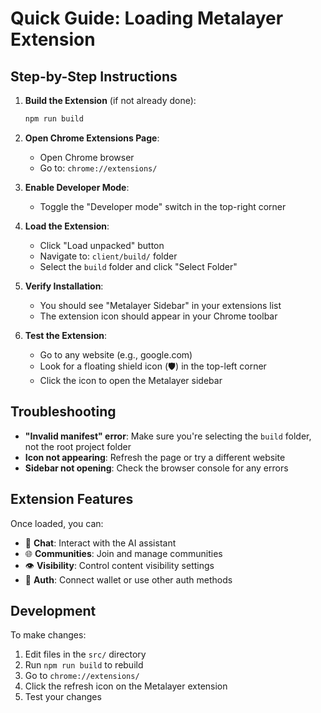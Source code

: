 # Quick Guide: Loading Metalayer Extension

## Step-by-Step Instructions

1. **Build the Extension** (if not already done):
   ```bash
   npm run build
   ```

2. **Open Chrome Extensions Page**:
   - Open Chrome browser
   - Go to: `chrome://extensions/`

3. **Enable Developer Mode**:
   - Toggle the "Developer mode" switch in the top-right corner

4. **Load the Extension**:
   - Click "Load unpacked" button
   - Navigate to: `client/build/` folder
   - Select the `build` folder and click "Select Folder"

5. **Verify Installation**:
   - You should see "Metalayer Sidebar" in your extensions list
   - The extension icon should appear in your Chrome toolbar

6. **Test the Extension**:
   - Go to any website (e.g., google.com)
   - Look for a floating shield icon (🛡️) in the top-left corner
   - Click the icon to open the Metalayer sidebar

## Troubleshooting

- **"Invalid manifest" error**: Make sure you're selecting the `build` folder, not the root project folder
- **Icon not appearing**: Refresh the page or try a different website
- **Sidebar not opening**: Check the browser console for any errors

## Extension Features

Once loaded, you can:
- 💬 **Chat**: Interact with the AI assistant
- 🌐 **Communities**: Join and manage communities  
- 👁️ **Visibility**: Control content visibility settings
- 🔐 **Auth**: Connect wallet or use other auth methods

## Development

To make changes:
1. Edit files in the `src/` directory
2. Run `npm run build` to rebuild
3. Go to `chrome://extensions/`
4. Click the refresh icon on the Metalayer extension
5. Test your changes 